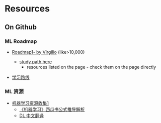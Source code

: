 # Resources

## On Github 

### ML Roadmap
- [Roadmap1- by Virgilio](https://github.com/clone95/Virgilio) (like>10,000)
  - [study path here](https://github.com/clone95/Virgilio/tree/master/LearningPaths/Machine%20Learning%20Engineer%20Career%20Path)
    - resources listed on the page - check them on the page directly 
    
- [学习路线 ](https://github.com/ZuzooVn/machine-learning-for-software-engineers/blob/master/README-zh-CN.md)

### ML 资源
- [机器学习资源收集1](https://github.com/allmachinelearning/MachineLearning)
  - [《机器学习》西瓜书公式推导解析](https://datawhalechina.github.io/pumpkin-book/)
  - [DL 中文翻译](https://github.com/exacity/deeplearningbook-chinese)


